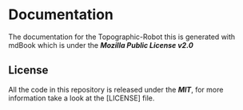 # Documentation

The documentation for the Topographic-Robot this is generated with mdBook which is under the **_Mozilla Public License v2.0_**

## License

All the code in this repository is released under the **_MIT_**, for more information take a look at the [LICENSE] file.
